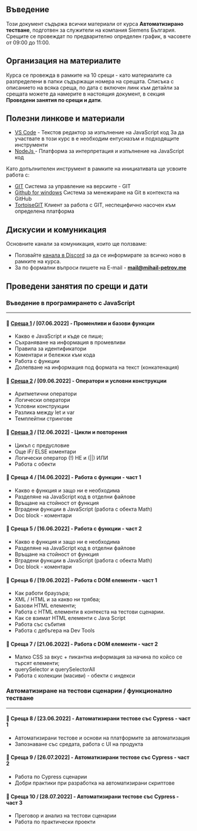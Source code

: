 ## Въведение
Този документ съдържа всички материали от курса **Автоматизирано тестване**, подготвен за служители на компания Siemens България. Срещите се провеждат по предварително определен график, в часовете от 09:00 до 11:00.  

## Организация на материалите
Курса се провежда в рамките на 10 срещи - като материалите са разпределени в папки съдържащи номера на срещата. Списъка с описанието на всяка среща, по дата с включен линк към детайли за срещата можете да намерите в настоящия документ, в секция **Проведени занятия по срещи и дати**.

## Полезни линкове и материали

- [VS Code](https://code.visualstudio.com/) - Текстов редактор за изпълнение на JavaScript код
За да участвате в този курс в е необходим ентусиазъм и подходящите инструменти 
- [NodeJs ](https://nodejs.org/en/) - Платформа за интерпретация и изпълнение на JavaScript код

Като допълнителен инструмент в рамките на инициативата ще усвоите работа с:
- [GIT](https://git-scm.com/download/win)  Система за управление на версиите - GIT
- [Github for windows](https://desktop.github.com/) Система за менежиране на Git в контекста на GitHub
- [TortoiseGIT](https://tortoisegit.org/) Клиент за работа с GIT, неспецифично насочен към определена платформа

## Дискусии и комуникация
Основните канали за комуникация, които ще ползваме:
- Ползвайте [канала в Discord](https://discord.gg/DPAtP5u57H) за да се информирате за всичко ново в рамките на курса. 
- За по формални въпроси пишете на E-mail - **mail@mihail-petrov.me**

## Проведени занятия по срещи и дати

### **Въведение в програмирането с JavaScript**
--- 

#### 🚀 [**Среща 1**](meet-01/README.md) / **[07.06.2022]** - Променливи и базови функции
- Какво е JavaScript и къде се пише;
- Съхраняване на информация в промевливи
- Правила за идентификатори
- Коментари и бележки към кода
- Работа с функции
- Долепване на информация под формата на текст (конкатенация)

#### 🚀 [**Среща 2**](meet-02/README.md) / **[09.06.2022]** - Оператори и условни конструкции
- Аритметични оператори
- Логически оператори
- Условни конструкции
- Разлика между let и var
- Темплейтни стрингове

#### 🚀 [**Среща 3**](meet-03/README.md) / **[12.06.2022]** - Цикли и повторения
- Цикъл с предусловие
- Още iF/ ELSE коментари
- Логически оператор (!) НЕ и (||) ИЛИ
- Работа с обекти

<!-- #### 🚀 [**Среща 4**](meet-04/README.md) / **[14.06.2022]** - Работа с функции - част 1 -->
#### 🚀 **Среща 4** / **[14.06.2022]** - Работа с функции - част 1
- Какво е функция и защо ни е необходима
- Разделяне на JavaScript код в отделни файлове
- Връщане на стойност от функция
- Вградени функции в JavaScript (работа с обекта Math)
- Doc block - коментари

<!-- #### 🚀 [**Среща 5**](meet-05/README.md) / **[16.06.2022]** - Работа с функции - част 2 -->
#### 🚀 **Среща 5** / **[16.06.2022]** - Работа с функции - част 2
- Какво е функция и защо ни е необходима
- Разделяне на JavaScript код в отделни файлове
- Връщане на стойност от функция
- Вградени функции в JavaScript (работа с обекта Math)
- Doc block - коментари

<!-- #### 🚀 [**Среща 6**](meet-06/README.md) / **[19.06.2022]** - Работа с DOM елементи - част 1 -->
#### 🚀 **Среща 6** / **[19.06.2022]** - Работа с DOM елементи - част 1
- Как работи браузъра;
- XML / HTML и за какво ни трябва;
- Базови HTML елементи;
- Работа с HTML елементи в контекста на тестови сценарии.
- Как се взимат HTML елементи с Java Script
- Работа със събития
- Работа с дебъгера на Dev Tools

<!-- #### 🚀 [**Среща 7**](meet-07/README.md) / **[21.06.2022]** - Работа с DOM елементи - част 2 -->
#### 🚀 **Среща 7** / **[21.06.2022]** - Работа с DOM елементи - част 2
- Малко CSS за вкус + пикантна информация за начина по койсо се търсят елементи;
- querySelector и querySelectorAll 
- Работа с колекции (масиви) - обекти с индекси

### **Автоматизиране на тестови сценарии / функционално тестване**
--- 

<!-- #### 🚀 [**Среща 8**](meet-08/README.md) / **[23.06.2022]** - Автоматизирани тестове със Cypress - част 1  -->
#### 🚀 **Среща 8** / **[23.06.2022]** - Автоматизирани тестове със Cypress - част 1 
- Автоматизирани тестове и основи на платформите за автоматизация
- Запознаване със средата, работа с UI на продукта

<!-- #### 🚀 [**Среща 9**](meet-09/README.md) / **[26.07.2022]** - Автоматизирани тестове със Cypress - част 2 -->
#### 🚀 **Среща 9** / **[26.07.2022]** - Автоматизирани тестове със Cypress - част 2
- Работа по Cypress сценарии
- Добри практики при разработка на автоматизирани скриптове

<!-- #### 🚀 [**Среща 10**](meet-10/README.md) / **[28.07.2022]** - Автоматизирани тестове със Cypress - част 3 -->
#### 🚀 **Среща 10** / **[28.07.2022]** - Автоматизирани тестове със Cypress - част 3
- Преговор и анализ на тестови сценарии
- Работа по практически проекти